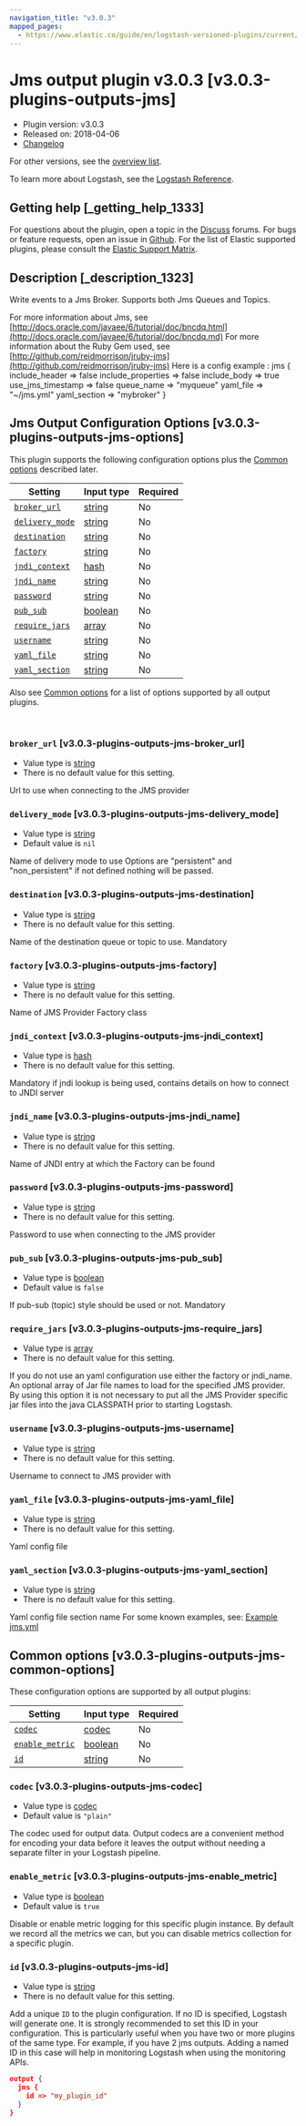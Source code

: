 ```yaml
---
navigation_title: "v3.0.3"
mapped_pages:
  - https://www.elastic.co/guide/en/logstash-versioned-plugins/current/v3.0.3-plugins-outputs-jms.html
---
```


# Jms output plugin v3.0.3 [v3.0.3-plugins-outputs-jms]


* Plugin version: v3.0.3
* Released on: 2018-04-06
* [Changelog](https://github.com/logstash-plugins/logstash-output-jms/blob/v3.0.3/CHANGELOG.md)

For other versions, see the [overview list](output-jms-index.md).

To learn more about Logstash, see the [Logstash Reference](logstash://reference/index.md).

## Getting help [_getting_help_1333]

For questions about the plugin, open a topic in the [Discuss](http://discuss.elastic.co) forums. For bugs or feature requests, open an issue in [Github](https://github.com/logstash-plugins/logstash-output-jms). For the list of Elastic supported plugins, please consult the [Elastic Support Matrix](https://www.elastic.co/support/matrix#matrix_logstash_plugins).


## Description [_description_1323]

Write events to a Jms Broker. Supports both Jms Queues and Topics.

For more information about Jms, see [http://docs.oracle.com/javaee/6/tutorial/doc/bncdq.html](http://docs.oracle.com/javaee/6/tutorial/doc/bncdq.md) For more information about the Ruby Gem used, see [http://github.com/reidmorrison/jruby-jms](http://github.com/reidmorrison/jruby-jms) Here is a config example : jms { include_header ⇒ false include_properties ⇒ false include_body ⇒ true use_jms_timestamp ⇒ false queue_name ⇒ "myqueue" yaml_file ⇒ "~/jms.yml" yaml_section ⇒ "mybroker" }


## Jms Output Configuration Options [v3.0.3-plugins-outputs-jms-options]

This plugin supports the following configuration options plus the [Common options](v3-0-3-plugins-outputs-jms.md#v3.0.3-plugins-outputs-jms-common-options) described later.

| Setting | Input type | Required |
| --- | --- | --- |
| [`broker_url`](v3-0-3-plugins-outputs-jms.md#v3.0.3-plugins-outputs-jms-broker_url) | [string](logstash://reference/configuration-file-structure.md#string) | No |
| [`delivery_mode`](v3-0-3-plugins-outputs-jms.md#v3.0.3-plugins-outputs-jms-delivery_mode) | [string](logstash://reference/configuration-file-structure.md#string) | No |
| [`destination`](v3-0-3-plugins-outputs-jms.md#v3.0.3-plugins-outputs-jms-destination) | [string](logstash://reference/configuration-file-structure.md#string) | No |
| [`factory`](v3-0-3-plugins-outputs-jms.md#v3.0.3-plugins-outputs-jms-factory) | [string](logstash://reference/configuration-file-structure.md#string) | No |
| [`jndi_context`](v3-0-3-plugins-outputs-jms.md#v3.0.3-plugins-outputs-jms-jndi_context) | [hash](logstash://reference/configuration-file-structure.md#hash) | No |
| [`jndi_name`](v3-0-3-plugins-outputs-jms.md#v3.0.3-plugins-outputs-jms-jndi_name) | [string](logstash://reference/configuration-file-structure.md#string) | No |
| [`password`](v3-0-3-plugins-outputs-jms.md#v3.0.3-plugins-outputs-jms-password) | [string](logstash://reference/configuration-file-structure.md#string) | No |
| [`pub_sub`](v3-0-3-plugins-outputs-jms.md#v3.0.3-plugins-outputs-jms-pub_sub) | [boolean](logstash://reference/configuration-file-structure.md#boolean) | No |
| [`require_jars`](v3-0-3-plugins-outputs-jms.md#v3.0.3-plugins-outputs-jms-require_jars) | [array](logstash://reference/configuration-file-structure.md#array) | No |
| [`username`](v3-0-3-plugins-outputs-jms.md#v3.0.3-plugins-outputs-jms-username) | [string](logstash://reference/configuration-file-structure.md#string) | No |
| [`yaml_file`](v3-0-3-plugins-outputs-jms.md#v3.0.3-plugins-outputs-jms-yaml_file) | [string](logstash://reference/configuration-file-structure.md#string) | No |
| [`yaml_section`](v3-0-3-plugins-outputs-jms.md#v3.0.3-plugins-outputs-jms-yaml_section) | [string](logstash://reference/configuration-file-structure.md#string) | No |

Also see [Common options](v3-0-3-plugins-outputs-jms.md#v3.0.3-plugins-outputs-jms-common-options) for a list of options supported by all output plugins.

 

### `broker_url` [v3.0.3-plugins-outputs-jms-broker_url]

* Value type is [string](logstash://reference/configuration-file-structure.md#string)
* There is no default value for this setting.

Url to use when connecting to the JMS provider


### `delivery_mode` [v3.0.3-plugins-outputs-jms-delivery_mode]

* Value type is [string](logstash://reference/configuration-file-structure.md#string)
* Default value is `nil`

Name of delivery mode to use Options are "persistent" and "non_persistent" if not defined nothing will be passed.


### `destination` [v3.0.3-plugins-outputs-jms-destination]

* Value type is [string](logstash://reference/configuration-file-structure.md#string)
* There is no default value for this setting.

Name of the destination queue or topic to use. Mandatory


### `factory` [v3.0.3-plugins-outputs-jms-factory]

* Value type is [string](logstash://reference/configuration-file-structure.md#string)
* There is no default value for this setting.

Name of JMS Provider Factory class


### `jndi_context` [v3.0.3-plugins-outputs-jms-jndi_context]

* Value type is [hash](logstash://reference/configuration-file-structure.md#hash)
* There is no default value for this setting.

Mandatory if jndi lookup is being used, contains details on how to connect to JNDI server


### `jndi_name` [v3.0.3-plugins-outputs-jms-jndi_name]

* Value type is [string](logstash://reference/configuration-file-structure.md#string)
* There is no default value for this setting.

Name of JNDI entry at which the Factory can be found


### `password` [v3.0.3-plugins-outputs-jms-password]

* Value type is [string](logstash://reference/configuration-file-structure.md#string)
* There is no default value for this setting.

Password to use when connecting to the JMS provider


### `pub_sub` [v3.0.3-plugins-outputs-jms-pub_sub]

* Value type is [boolean](logstash://reference/configuration-file-structure.md#boolean)
* Default value is `false`

If pub-sub (topic) style should be used or not. Mandatory


### `require_jars` [v3.0.3-plugins-outputs-jms-require_jars]

* Value type is [array](logstash://reference/configuration-file-structure.md#array)
* There is no default value for this setting.

If you do not use an yaml configuration use either the factory or jndi_name. An optional array of Jar file names to load for the specified JMS provider. By using this option it is not necessary to put all the JMS Provider specific jar files into the java CLASSPATH prior to starting Logstash.


### `username` [v3.0.3-plugins-outputs-jms-username]

* Value type is [string](logstash://reference/configuration-file-structure.md#string)
* There is no default value for this setting.

Username to connect to JMS provider with


### `yaml_file` [v3.0.3-plugins-outputs-jms-yaml_file]

* Value type is [string](logstash://reference/configuration-file-structure.md#string)
* There is no default value for this setting.

Yaml config file


### `yaml_section` [v3.0.3-plugins-outputs-jms-yaml_section]

* Value type is [string](logstash://reference/configuration-file-structure.md#string)
* There is no default value for this setting.

Yaml config file section name For some known examples, see: [Example jms.yml](https://github.com/reidmorrison/jruby-jms/blob/master/examples/jms.yml)



## Common options [v3.0.3-plugins-outputs-jms-common-options]

These configuration options are supported by all output plugins:

| Setting | Input type | Required |
| --- | --- | --- |
| [`codec`](v3-0-3-plugins-outputs-jms.md#v3.0.3-plugins-outputs-jms-codec) | [codec](logstash://reference/configuration-file-structure.md#codec) | No |
| [`enable_metric`](v3-0-3-plugins-outputs-jms.md#v3.0.3-plugins-outputs-jms-enable_metric) | [boolean](logstash://reference/configuration-file-structure.md#boolean) | No |
| [`id`](v3-0-3-plugins-outputs-jms.md#v3.0.3-plugins-outputs-jms-id) | [string](logstash://reference/configuration-file-structure.md#string) | No |

### `codec` [v3.0.3-plugins-outputs-jms-codec]

* Value type is [codec](logstash://reference/configuration-file-structure.md#codec)
* Default value is `"plain"`

The codec used for output data. Output codecs are a convenient method for encoding your data before it leaves the output without needing a separate filter in your Logstash pipeline.


### `enable_metric` [v3.0.3-plugins-outputs-jms-enable_metric]

* Value type is [boolean](logstash://reference/configuration-file-structure.md#boolean)
* Default value is `true`

Disable or enable metric logging for this specific plugin instance. By default we record all the metrics we can, but you can disable metrics collection for a specific plugin.


### `id` [v3.0.3-plugins-outputs-jms-id]

* Value type is [string](logstash://reference/configuration-file-structure.md#string)
* There is no default value for this setting.

Add a unique `ID` to the plugin configuration. If no ID is specified, Logstash will generate one. It is strongly recommended to set this ID in your configuration. This is particularly useful when you have two or more plugins of the same type. For example, if you have 2 jms outputs. Adding a named ID in this case will help in monitoring Logstash when using the monitoring APIs.

```json
output {
  jms {
    id => "my_plugin_id"
  }
}
```




